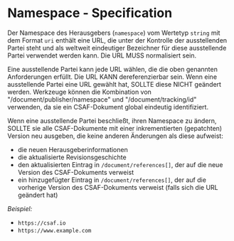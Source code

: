 # Namespace - Specification

Der Namespace des Herausgebers (`namespace`) vom Wertetyp `string` mit dem Format `uri` enthält eine URL, die unter der Kontrolle der ausstellenden Partei steht und als weltweit eindeutiger Bezeichner für diese ausstellende Partei verwendet werden kann.
Die URL MUSS normalisiert sein.

Eine ausstellende Partei kann jede URL wählen, die die oben genannten Anforderungen erfüllt. Die URL KANN dereferenzierbar sein.
Wenn eine ausstellende Partei eine URL gewählt hat, SOLLTE diese NICHT geändert werden.
Werkzeuge können die Kombination von "/document/publisher/namespace" und "/document/tracking/id" verwenden, da sie ein CSAF-Dokument global eindeutig identifiziert.

Wenn eine ausstellende Partei beschließt, ihren Namespace zu ändern, SOLLTE sie alle CSAF-Dokumente mit einer inkrementierten (gepatchten) Version neu ausgeben, die keine anderen Änderungen als diese aufweist:

* die neuen Herausgeberinformationen
* die aktualisierte Revisionsgeschichte
* den aktualisierten Eintrag in `/document/references[]`, der auf die neue Version des CSAF-Dokuments verweist
* ein hinzugefügter Eintrag in `/document/references[]`, der auf die vorherige Version des CSAF-Dokuments verweist (falls sich die URL geändert hat)

*Beispiel:*

* `https://csaf.io`
* `https://www.example.com`